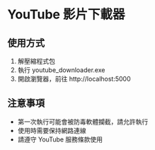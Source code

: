 # YouTube 影片下載器

## 使用方式
1. 解壓縮程式包
2. 執行 youtube_downloader.exe
3. 開啟瀏覽器，前往 http://localhost:5000

## 注意事項
- 第一次執行可能會被防毒軟體攔截，請允許執行
- 使用時需要保持網路連線
- 請遵守 YouTube 服務條款使用
